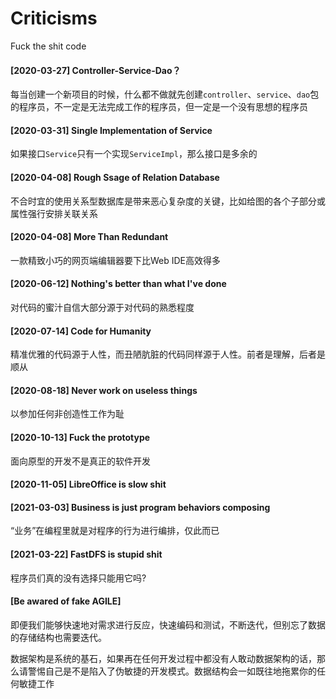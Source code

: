 # Criticisms

Fuck the shit code

#### [2020-03-27] Controller-Service-Dao？

每当创建一个新项目的时候，什么都不做就先创建`controller`、`service`、`dao`包的程序员，不一定是无法完成工作的程序员，但一定是一个没有思想的程序员

#### [2020-03-31] Single Implementation of Service

如果接口`Service`只有一个实现`ServiceImpl`，那么接口是多余的

#### [2020-04-08] Rough Ssage of Relation Database

不合时宜的使用关系型数据库是带来恶心复杂度的关键，比如给图的各个子部分或属性强行安排关联关系

#### [2020-04-08] More Than Redundant

一款精致小巧的网页端编辑器要下比Web IDE高效得多

#### [2020-06-12] Nothing's better than what I've done

对代码的蜜汁自信大部分源于对代码的熟悉程度

#### [2020-07-14] Code for Humanity

精准优雅的代码源于人性，而丑陋肮脏的代码同样源于人性。前者是理解，后者是顺从

#### [2020-08-18] Never work on useless things

以参加任何非创造性工作为耻

#### [2020-10-13] Fuck the prototype

面向原型的开发不是真正的软件开发

#### [2020-11-05] LibreOffice is slow shit

#### [2021-03-03] Business is just program behaviors composing

“业务”在编程里就是对程序的行为进行编排，仅此而已

#### [2021-03-22] FastDFS is stupid shit

程序员们真的没有选择只能用它吗?

#### [Be awared of fake AGILE]

即便我们能够快速地对需求进行反应，快速编码和测试，不断迭代，但别忘了数据的存储结构也需要迭代。

数据架构是系统的基石，如果再在任何开发过程中都没有人敢动数据架构的话，那么请警惕自己是不是陷入了伪敏捷的开发模式。数据结构会一如既往地拖累你的任何敏捷工作
